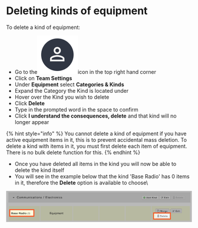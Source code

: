 # Deleting kinds of equipment

To delete a kind of equipment:

* Go to the<img src="../../../.gitbook/assets/User Icon" alt="" data-size="line">icon in the top right hand corner
* Click on **Team Settings**
* Under **Equipment** select **Categories & Kinds**
* Expand the Category the Kind is located under
* Hover over the Kind you wish to delete
* Click **Delete**
* Type in the prompted word in the space to confirm
* Click **I understand the consequences, delete** and that kind will no longer appear&#x20;

{% hint style="info" %}
You cannot delete a kind of equipment if you have active equipment items in it, this is to prevent accidental mass deletion. To delete a kind with items in it, you must first delete each item of equipment. There is no bulk delete function for this.
{% endhint %}

* Once you have deleted all items in the kind you will now be able to delete the kind itself
* You will see in the example below that the kind 'Base Radio' has 0 items in it, therefore the **Delete** option is available to choose\


![](<../../../.gitbook/assets/Deleting kinds of equipment.png>)
